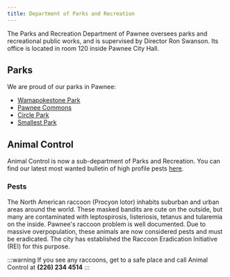 ```yaml
---
title: Department of Parks and Recreation
---
```


The Parks and Recreation Department of Pawnee oversees parks and recreational public works, and is supervised by Director Ron Swanson. Its office is located in room 120 inside Pawnee City Hall.

## Parks

We are proud of our parks in Pawnee:

- [Wamapokestone Park](/docs/parks/wamapokestone-park)
- [Pawnee Commons](/docs/parks/sullivan-street-pit)
- [Circle Park](/docs/parks/circle-park)
- [Smallest Park](/docs/parks/smallest-park)

## Animal Control

Animal Control is now a sub-department of Parks and Recreation. You can find our latest most wanted bulletin of high profile pests [here](https://static.wikia.nocookie.net/parksandrecreation/images/b/ba/PawneeMostWantedPests.jpg/revision/latest?cb=20111016180532).

### Pests

The North American raccoon (Procyon lotor) inhabits suburban and urban areas around the world. These masked bandits are cute on the outside, but many are contaminated with leptospirosis, listeriosis, tetanus and tularemia on the inside. Pawnee's raccoon problem is well documented. Due to massive overpopulation, these animals are now considered pests and must be eradicated. The city has established the Raccoon Eradication Initiative (REI) for this purpose.

:::warning
If you see any raccoons, get to a safe place and call Animal Control at **(226) 234 4514**
:::
